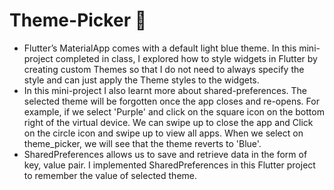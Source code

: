 # Theme-Picker 🎨
  - Flutter’s MaterialApp comes with a default light blue theme. In this mini-project completed in class, I explored how to style widgets in Flutter by creating custom Themes so that I do not need to always specify the style and can just apply the Theme styles to the widgets.
  - In this mini-project I also learnt more about shared-preferences. The selected theme will be forgotten once the app closes and re-opens. For example, if we select 'Purple' and click on the square icon on the bottom right of the virtual device. We can swipe up to close the app and Click on the circle icon and swipe up to view all apps. When we select on theme_picker, we will see that the theme reverts to 'Blue'. 
  - SharedPreferences allows us to save and retrieve data in the form of key, value pair. I implemented SharedPreferences in this Flutter project to remember the value of selected theme. 
